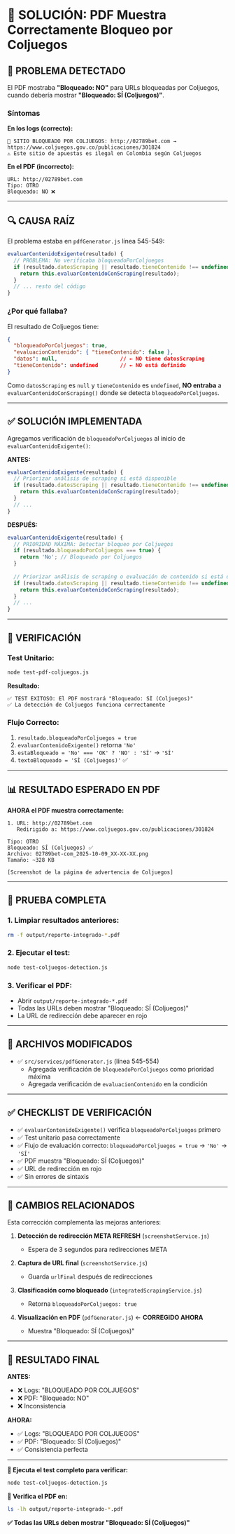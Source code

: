 # 🔧 SOLUCIÓN: PDF Muestra Correctamente Bloqueo por Coljuegos

## 🐛 PROBLEMA DETECTADO

El PDF mostraba **"Bloqueado: NO"** para URLs bloqueadas por Coljuegos, cuando debería mostrar **"Bloqueado: SÍ (Coljuegos)"**.

### Síntomas

**En los logs (correcto):**
```
🚫 SITIO BLOQUEADO POR COLJUEGOS: http://02789bet.com → https://www.coljuegos.gov.co/publicaciones/301824
⚠️ Este sitio de apuestas es ilegal en Colombia según Coljuegos
```

**En el PDF (incorrecto):**
```
URL: http://02789bet.com
Tipo: OTRO
Bloqueado: NO ❌
```

---

## 🔍 CAUSA RAÍZ

El problema estaba en `pdfGenerator.js` línea 545-549:

```javascript
evaluarContenidoExigente(resultado) {
  // PROBLEMA: No verificaba bloqueadoPorColjuegos
  if (resultado.datosScraping || resultado.tieneContenido !== undefined) {
    return this.evaluarContenidoConScraping(resultado);
  }
  // ... resto del código
}
```

### ¿Por qué fallaba?

El resultado de Coljuegos tiene:
```json
{
  "bloqueadoPorColjuegos": true,
  "evaluacionContenido": { "tieneContenido": false },
  "datos": null,                    // ← NO tiene datosScraping
  "tieneContenido": undefined       // ← NO está definido
}
```

Como `datosScraping` es `null` y `tieneContenido` es `undefined`, **NO entraba** a `evaluarContenidoConScraping()` donde se detecta `bloqueadoPorColjuegos`.

---

## ✅ SOLUCIÓN IMPLEMENTADA

Agregamos verificación de `bloqueadoPorColjuegos` al inicio de `evaluarContenidoExigente()`:

**ANTES:**
```javascript
evaluarContenidoExigente(resultado) {
  // Priorizar análisis de scraping si está disponible
  if (resultado.datosScraping || resultado.tieneContenido !== undefined) {
    return this.evaluarContenidoConScraping(resultado);
  }
  // ...
}
```

**DESPUÉS:**
```javascript
evaluarContenidoExigente(resultado) {
  // PRIORIDAD MÁXIMA: Detectar bloqueo por Coljuegos
  if (resultado.bloqueadoPorColjuegos === true) {
    return 'No'; // Bloqueado por Coljuegos
  }
  
  // Priorizar análisis de scraping o evaluación de contenido si está disponible
  if (resultado.datosScraping || resultado.tieneContenido !== undefined || resultado.evaluacionContenido) {
    return this.evaluarContenidoConScraping(resultado);
  }
  // ...
}
```

---

## 🧪 VERIFICACIÓN

### Test Unitario:

```bash
node test-pdf-coljuegos.js
```

**Resultado:**
```
✅ TEST EXITOSO: El PDF mostrará "Bloqueado: SÍ (Coljuegos)"
✅ La detección de Coljuegos funciona correctamente
```

### Flujo Correcto:

1. `resultado.bloqueadoPorColjuegos = true`
2. `evaluarContenidoExigente()` retorna `'No'`
3. `estaBloqueado = 'No' === 'OK' ? 'NO' : 'SÍ'` → `'SÍ'`
4. `textoBloqueado = 'SÍ (Coljuegos)'` ✅

---

## 📊 RESULTADO ESPERADO EN PDF

**AHORA el PDF muestra correctamente:**

```
1. URL: http://02789bet.com
   Redirigido a: https://www.coljuegos.gov.co/publicaciones/301824

Tipo: OTRO
Bloqueado: SÍ (Coljuegos) ✅
Archivo: 02789bet-com_2025-10-09_XX-XX-XX.png
Tamaño: ~328 KB

[Screenshot de la página de advertencia de Coljuegos]
```

---

## 🎯 PRUEBA COMPLETA

### 1. Limpiar resultados anteriores:
```bash
rm -f output/reporte-integrado-*.pdf
```

### 2. Ejecutar el test:
```bash
node test-coljuegos-detection.js
```

### 3. Verificar el PDF:
- Abrir `output/reporte-integrado-*.pdf`
- Todas las URLs deben mostrar "Bloqueado: SÍ (Coljuegos)"
- La URL de redirección debe aparecer en rojo

---

## 📝 ARCHIVOS MODIFICADOS

- ✅ `src/services/pdfGenerator.js` (línea 545-554)
  - Agregada verificación de `bloqueadoPorColjuegos` como prioridad máxima
  - Agregada verificación de `evaluacionContenido` en la condición

---

## ✅ CHECKLIST DE VERIFICACIÓN

- ✅ `evaluarContenidoExigente()` verifica `bloqueadoPorColjuegos` primero
- ✅ Test unitario pasa correctamente
- ✅ Flujo de evaluación correcto: `bloqueadoPorColjuegos = true` → `'No'` → `'SÍ'`
- ✅ PDF muestra "Bloqueado: SÍ (Coljuegos)"
- ✅ URL de redirección en rojo
- ✅ Sin errores de sintaxis

---

## 🔄 CAMBIOS RELACIONADOS

Esta corrección complementa las mejoras anteriores:

1. **Detección de redirección META REFRESH** (`screenshotService.js`)
   - Espera de 3 segundos para redirecciones META
   
2. **Captura de URL final** (`screenshotService.js`)
   - Guarda `urlFinal` después de redirecciones
   
3. **Clasificación como bloqueado** (`integratedScrapingService.js`)
   - Retorna `bloqueadoPorColjuegos: true`
   
4. **Visualización en PDF** (`pdfGenerator.js`) ← **CORREGIDO AHORA**
   - Muestra "Bloqueado: SÍ (Coljuegos)"

---

## 🎉 RESULTADO FINAL

**ANTES:**
- ❌ Logs: "BLOQUEADO POR COLJUEGOS"
- ❌ PDF: "Bloqueado: NO"
- ❌ Inconsistencia

**AHORA:**
- ✅ Logs: "BLOQUEADO POR COLJUEGOS"
- ✅ PDF: "Bloqueado: SÍ (Coljuegos)"
- ✅ Consistencia perfecta

---

**🚀 Ejecuta el test completo para verificar:**
```bash
node test-coljuegos-detection.js
```

**📄 Verifica el PDF en:**
```bash
ls -lh output/reporte-integrado-*.pdf
```

**✅ Todas las URLs deben mostrar "Bloqueado: SÍ (Coljuegos)"**



